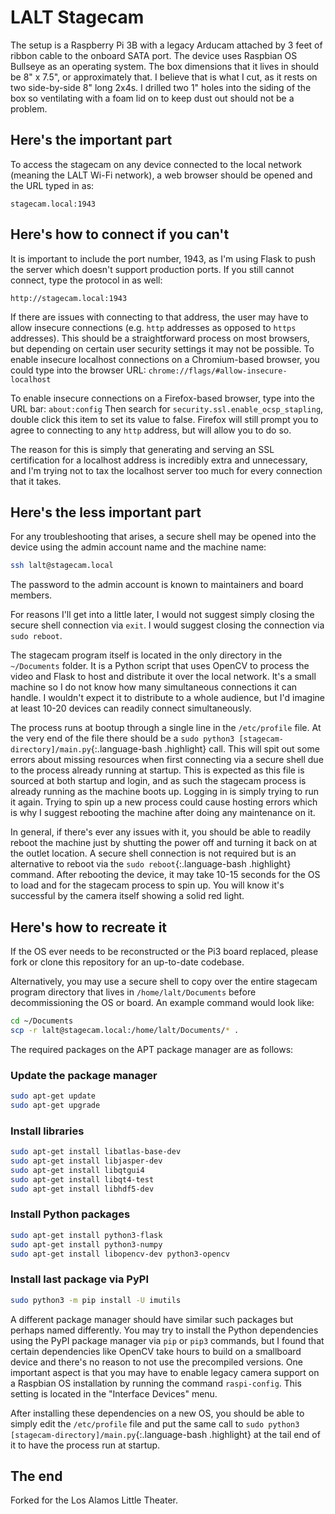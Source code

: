 # LALT Stagecam

The setup is a Raspberry Pi 3B with a legacy Arducam attached by 3 feet of ribbon cable to the onboard SATA port. The device uses Raspbian OS Bullseye as an operating system. The box dimensions that it lives in should be 8" x 7.5", or approximately that. I believe that is what I cut, as it rests on two side-by-side 8" long 2x4s. I drilled two 1" holes into the siding of the box so ventilating with a foam lid on to keep dust out should not be a problem.

## Here's the important part

To access the stagecam on any device connected to the local network (meaning the LALT Wi-Fi network), a web browser should be opened and the URL typed in as:

`stagecam.local:1943`

## Here's how to connect if you can't

It is important to include the port number, 1943, as I'm using Flask to push the server which doesn't support production ports. If you still cannot connect, type the protocol in as well:

`http://stagecam.local:1943`

If there are issues with connecting to that address, the user may have to allow insecure connections (e.g. `http` addresses as opposed to `https` addresses). This should be a straightforward process on most browsers, but depending on certain user security settings it may not be possible. To enable insecure localhost connections on a Chromium-based browser, you could type into the browser URL:
`chrome://flags/#allow-insecure-localhost`

To enable insecure connections on a Firefox-based browser, type into the URL bar:
`about:config`
Then search for `security.ssl.enable_ocsp_stapling`, double click this item to set its value to false. Firefox will still prompt you to agree to connecting to any `http` address, but will allow you to do so.

The reason for this is simply that generating and serving an SSL certification for a localhost address is incredibly extra and unnecessary, and I'm trying not to tax the localhost server too much for every connection that it takes.

## Here's the less important part

For any troubleshooting that arises, a secure shell may be opened into the device using the admin account name and the machine name:

```bash
ssh lalt@stagecam.local
```

The password to the admin account is known to maintainers and board members.

For reasons I'll get into a little later, I would not suggest simply closing the secure shell connection via `exit`. I would suggest closing the connection via `sudo reboot`.

The stagecam program itself is located in the only directory in the `~/Documents` folder. It is a Python script that uses OpenCV to process the video and Flask to host and distribute it over the local network. It's a small machine so I do not know how many simultaneous connections it can handle. I wouldn't expect it to distribute to a whole audience, but I'd imagine at least 10-20 devices can readily connect simultaneously.

The process runs at bootup through a single line in the `/etc/profile` file. At the very end of the file there should be a `sudo python3 [stagecam-directory]/main.py`{:.language-bash .highlight} call. This will spit out some errors about missing resources when first connecting via a secure shell due to the process already running at startup. This is expected as this file is sourced at both startup and login, and as such the stagecam process is already running as the machine boots up. Logging in is simply trying to run it again. Trying to spin up a new process could cause hosting errors which is why I suggest rebooting the machine after doing any maintenance on it.

In general, if there's ever any issues with it, you should be able to readily reboot the machine just by shutting the power off and turning it back on at the outlet location. A secure shell connection is not required but is an alternative to reboot via the `sudo reboot`{:.language-bash .highlight} command. After rebooting the device, it may take 10-15 seconds for the OS to load and for the stagecam process to spin up. You will know it's successful by the camera itself showing a solid red light.

## Here's how to recreate it

If the OS ever needs to be reconstructed or the Pi3 board replaced, please fork or clone this repository for an up-to-date codebase.

Alternatively, you may use a secure shell to copy over the entire stagecam program directory that lives in `/home/lalt/Documents` before decommissioning the OS or board. An example command would look like:

```bash
cd ~/Documents
scp -r lalt@stagecam.local:/home/lalt/Documents/* .
```

The required packages on the APT package manager are as follows:

### Update the package manager

```bash
sudo apt-get update
sudo apt-get upgrade
```

### Install libraries

```bash
sudo apt-get install libatlas-base-dev
sudo apt-get install libjasper-dev
sudo apt-get install libqtgui4
sudo apt-get install libqt4-test
sudo apt-get install libhdf5-dev
```

### Install Python packages

```bash
sudo apt-get install python3-flask
sudo apt-get install python3-numpy
sudo apt-get install libopencv-dev python3-opencv
```

### Install last package via PyPI

```bash
sudo python3 -m pip install -U imutils
```

A different package manager should have similar such packages but perhaps named differently. You may try to install the Python dependencies using the PyPI package manager via `pip` or `pip3` commands, but I found that certain dependencies like OpenCV take hours to build on a smallboard device and there's no reason to not use the precompiled versions. One important aspect is that you may have to enable legacy camera support on a Raspbian OS installation by running the command `raspi-config`. This setting is located in the "Interface Devices" menu.

After installing these dependencies on a new OS, you should be able to simply edit the `/etc/profile` file and put the same call to `sudo python3 [stagecam-directory]/main.py`{:.language-bash .highlight} at the tail end of it to have the process run at startup.

## The end

Forked for the Los Alamos Little Theater.
